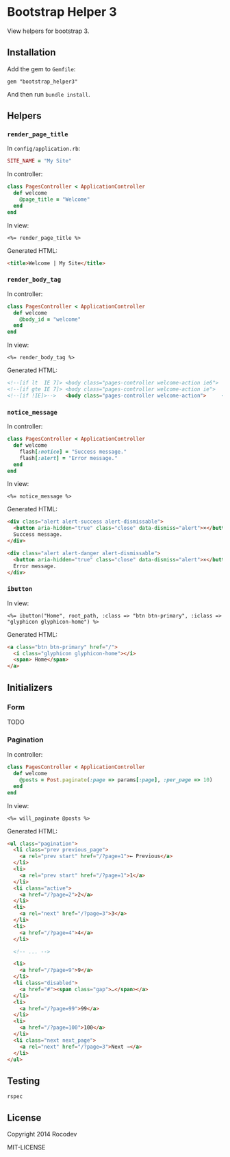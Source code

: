 # Bootstrap Helper 3

View helpers for bootstrap 3.


## Installation

Add the gem to `Gemfile`:

    gem "bootstrap_helper3"

And then run `bundle install`.


## Helpers

### `render_page_title`

In `config/application.rb`:

```ruby
SITE_NAME = "My Site"
```

In controller:

```ruby
class PagesController < ApplicationController
  def welcome
    @page_title = "Welcome"
  end
end
```

In view:

```erb
<%= render_page_title %>
```

Generated HTML:

```html
<title>Welcome | My Site</title>
```

### `render_body_tag`

In controller:

```ruby
class PagesController < ApplicationController
  def welcome
    @body_id = "welcome"
  end
end
```

In view:

```erb
<%= render_body_tag %>
```

Generated HTML:

```html
<!--[if lt  IE 7]> <body class="pages-controller welcome-action ie6">     <![endif]-->
<!--[if gte IE 7]> <body class="pages-controller welcome-action ie">      <![endif]-->
<!--[if !IE]>-->   <body class="pages-controller welcome-action">     <!--<![endif]-->
```

### `notice_message`

In controller:

```ruby
class PagesController < ApplicationController
  def welcome
    flash[:notice] = "Success message."
    flash[:alert] = "Error message."
  end
end
```

In view:

```erb
<%= notice_message %>
```

Generated HTML:

```html
<div class="alert alert-success alert-dismissable">
  <button aria-hidden="true" class="close" data-dismiss="alert">×</button>
  Success message.
</div>

<div class="alert alert-danger alert-dismissable">
  <button aria-hidden="true" class="close" data-dismiss="alert">×</button>
  Error message.
</div>
```

### `ibutton`

In view:

```erb
<%= ibutton("Home", root_path, :class => "btn btn-primary", :iclass => "glyphicon glyphicon-home") %>
```

Generated HTML:

```html
<a class="btn btn-primary" href="/">
  <i class="glyphicon glyphicon-home"></i>
  <span> Home</span>
</a>
```


## Initializers

### Form

TODO

### Pagination

In controller:

```ruby
class PagesController < ApplicationController
  def welcome
    @posts = Post.paginate(:page => params[:page], :per_page => 10)
  end
end
```

In view:

```erb
<%= will_paginate @posts %>
```

Generated HTML:

```html
<ul class="pagination">
  <li class="prev previous_page">
    <a rel="prev start" href="/?page=1">← Previous</a>
  </li>
  <li>
    <a rel="prev start" href="/?page=1">1</a>
  </li>
  <li class="active">
    <a href="/?page=2">2</a>
  </li>
  <li>
    <a rel="next" href="/?page=3">3</a>
  </li>
  <li>
    <a href="/?page=4">4</a>
  </li>

  <!-- ... -->

  <li>
    <a href="/?page=9">9</a>
  </li>
  <li class="disabled">
    <a href="#"><span class="gap">…</span></a>
  </li>
  <li>
    <a href="/?page=99">99</a>
  </li>
  <li>
    <a href="/?page=100">100</a>
  </li>
  <li class="next next_page">
    <a rel="next" href="/?page=3">Next →</a>
  </li>
</ul>
```

## Testing

    rspec


## License

Copyright 2014 Rocodev

MIT-LICENSE

